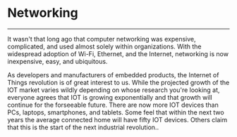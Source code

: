 # Networking
---
It wasn't that long ago that computer networking was expensive, complicated, and used almost solely within organizations. With the widespread adoption of Wi-Fi, Ethernet, and the Internet, networking is now inexpensive, easy, and ubiquitous.

As developers and manufacturers of embedded products, the Internet of Things revolution is of great interest to us. While the projected growth of the IOT market varies wildly depending on whose research you're looking at, everyone agrees that IOT is growing exponentially and that growth will continue for the forseeable future. There are now more IOT devices than PCs, laptops, smartphones, and tablets. Some feel that within the next two years the average connected home will have fifty IOT devices. Others claim that this is the start of the next industrial revolution..
